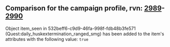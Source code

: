 ## Comparison for the campaign profile, rvn: [2989](https://github.com/PRO100KatYT/FortniteProfileRevisions/tree/main/profiles/campaign/2989%20campaign.json)-[2990](https://github.com/PRO100KatYT/FortniteProfileRevisions/tree/main/profiles/campaign/2990%20campaign.json)

Object item_seen in 532beff6-c9d9-46fa-998f-fdb48b3fe571 (Quest:daily_huskextermination_ranged_smg) has been added to the item's attributes with the following value: `true`
<br><br>
